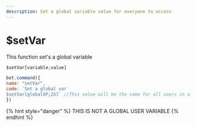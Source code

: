 ```yaml
---
description: Set a global variable value for everyone to access
---
```


# $setVar

This function set's a global variable

```javascript
$setVar[variable;value]
```

```javascript
bot.command({
name: "setVar",
code: `Set a global var
$setVar[globalXP;25]` //This value will be the same for all users in all servers
})
```

{% hint style="danger" %}
THIS IS NOT A GLOBAL USER VARIABLE
{% endhint %}
